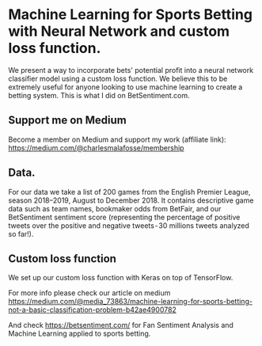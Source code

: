# Machine Learning for Sports Betting with Neural Network and custom loss function.
We present a way to incorporate bets' potential profit into a neural network classifier model using a custom loss function. We believe this to be extremely useful for anyone looking to use machine learning to create a betting system. This is what I did on BetSentiment.com.

## Support me on Medium
Become a member on Medium and support my work (affiliate link): https://medium.com/@charlesmalafosse/membership

## Data.
For our data we take a list of 200 games from the English Premier League, season 2018–2019, August to December 2018. It contains descriptive game data such as team names, bookmaker odds from BetFair, and our BetSentiment sentiment score (representing the percentage of positive tweets over the positive and negative tweets - 30 millions tweets analyzed so far!).

## Custom loss function
We set up our custom loss function with Keras on top of TensorFlow.

For more info please check our article on medium
https://medium.com/@media_73863/machine-learning-for-sports-betting-not-a-basic-classification-problem-b42ae4900782

And check https://betsentiment.com/ for Fan Sentiment Analysis and Machine Learning applied to sports betting.
